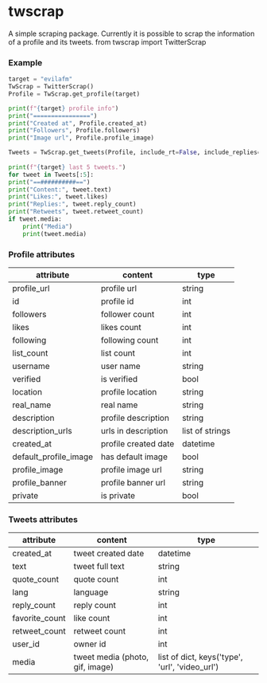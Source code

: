 # twscrap
A simple scraping package.  Currently it is possible to scrap the information of a profile and its tweets.
from twscrap import TwitterScrap

  
### Example
```python
target = "evilafm"
TwScrap = TwitterScrap()
Profile = TwScrap.get_profile(target)

print(f"{target} profile info")
print("================")
print("Created at", Profile.created_at)
print("Followers", Profile.followers)
print("Image url", Profile.profile_image)

Tweets = TwScrap.get_tweets(Profile, include_rt=False, include_replies=False)
    
print(f"{target} last 5 tweets.")
for tweet in Tweets[:5]:
print("==##########==")
print("Content:", tweet.text)
print("Likes:", tweet.likes)
print("Replies:", tweet.reply_count)
print("Retweets", tweet.retweet_count)
if tweet.media:
    print("Media")
    print(tweet.media)
```
### Profile attributes

|attribute|content|type|
|--|--|--|
|profile_url|profile url|string|
|id|profile id|int|
|followers|follower count|int|
|likes|likes count|int|
|following|following count|int|
|list_count|list count|int|
|username|user name|string|
|verified|is verified|bool|
|location|profile location|string|
|real_name|real name|string|
|description|profile description|string|
|description_urls|urls in description|list of strings|
|created_at|profile created date|datetime|
|default_profile_image|has default image|bool|
|profile_image|profile image url|string|
|profile_banner|profile banner url|string|
|private|is private|bool|

### Tweets attributes

|attribute|content|type|
|--|--|--|
|created_at|tweet created date|datetime|
|text|tweet full text|string|
|quote_count|quote count|int|
|lang|language|string|
|reply_count|reply count|int|
|favorite_count|like count|int|
|retweet_count|retweet count|int|
|user_id|owner id|int
|media|tweet media (photo, gif, image)|list of dict, keys('type', 'url', 'video_url')|